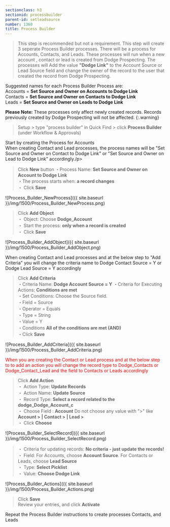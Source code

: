 ```yaml
---
sectionclass: h3
sectionid: processbuilder
parent-id: setleadsource
number: 1360
title: Process Builder
---
```

>This step is recommended but not a requirement.
>This step will create 3 seperate Process Builder processes.  There will be a process for Accounts, Contacts, and Leads.  These processes will run when a new account , contact or lead is created from Dodge Prospecting.
The processes will Add the value **"Dodge Link"** to the Account Source or Lead Source field and change the owner of the record to the user that created the record from Dodge Prospecting.

Suggested names for each Process Builder Process are:
<br>Accounts = **Set Source and Owner on Accounts to Dodge Link** 
<br>Contacts = **Set Source and Owner on Contacts to Dodge Link**
<br>Leads = **Set Source and Owner on Leads to Dodge Link** 

**Please Note:** These processes only affect newly created records. Records previously created by Dodge Prospecting will not be affected.
{:.warning}

>Setup > type "process builder" in Quick Find > click **Process Builder** (under Workflow & Approvals)  

><p style="color:red">
Start by creating the Process for Accounts<br>
When creating Contact and Lead processes, the process names will be "Set Source and Owner on Contact to Dodge Link" or "Set Source and Owner on Lead to Dodge Link" accordingly./p>
  
>Click **New** button
  ・Process Name: **Set Source and Owner on Account to Dodge Link**  
  ・The process starts when: **a record changes**<br>
  ・    Click **Save**  
  
![Process_Builder_NewProcess]({{ site.baseurl }}/img/1500/Process_Builder_NewProcess.png)  

>Click **Add Object**  
  ・    Object: Choose **Dodge_Account**   
  ・    Start the process: **only when a record is created**    
  ・    Click **Save**  

![Process_Builder_AddObject]({{ site.baseurl }}/img/1500/Process_Builder_AddObject.png)

><p style="color:red">
 When creating Contact and Lead processes and at the below step to "Add Criteria" you will change the criteria name to Dodge Contact Source = Y or Dodge Lead Source = Y accordingly</p>

>Click **Add Criteria**   
  ・Criteria Name: **Dodge Account Source = Y** 
  ・Criteria for Executing Actions: **Conditions are met**  
  ・Set Conditions: Choose the Source field.  
      ・Field = Source   
      ・Operator = Equals  
      ・Type = String  
      ・Value = Y  
  ・Conditions **All of the conditions are met (AND)**  
  ・Click **Save**  

![Process_Builder_AddCriteria]({{ site.baseurl }}/img/1500/Process_Builder_AddCriteria.png)

<p style="color:red">
When you are creating the Contact or Lead process and at the below step to to add an action you will change the record type to Dodge_Contacts or Dodge_Contact_Lead and the field to Contacts or Leads accordingly</p>
  
>Click **Add Action**  
  ・    Action Type: **Update Records**  
  ・    Action Name: **Update Source**  
  ・    Record Type: **Select a record related to the dodge_Dodge_Account_c**  
  ・    Choose Field : **Account**  Do not choose any value with ">" like **Account > | Contact > | Lead >**  
  ・    Click **Choose**  

![Process_Builder_SelectRecord]({{ site.baseurl }}/img/1500/Process_Builder_SelectRecord.png)  

>  ・   Criteria for updating records: **No criteria - just update the records!**  
  ・    Field: For Accounts, choose **Account Source**.  For Contacts or Leads, choose **Lead Source**  
  ・    Type: **Select Picklist**  
  ・    Value: **Choose Dodge Link**   

![Process_Builder_Actions]({{ site.baseurl }}/img/1500/Process_Builder_Actions.png)

>Click **Save**  
>Review your entries, and click **Activate**  

><p style="color:red">
   Repeat the Process Builder instructions to create processes Contacts, and Leads </p>
  
